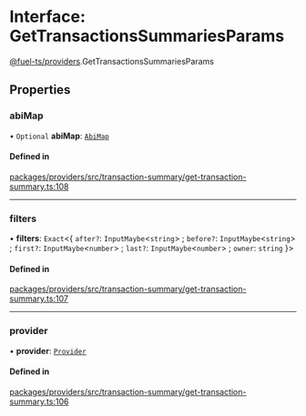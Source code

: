 # Interface: GetTransactionsSummariesParams

[@fuel-ts/providers](/api/Providers/index.md).GetTransactionsSummariesParams

## Properties

### abiMap

• `Optional` **abiMap**: [`AbiMap`](/api/Providers/index.md#abimap)

#### Defined in

[packages/providers/src/transaction-summary/get-transaction-summary.ts:108](https://github.com/FuelLabs/fuels-ts/blob/8425f9ae/packages/providers/src/transaction-summary/get-transaction-summary.ts#L108)

___

### filters

• **filters**: `Exact`&lt;{ `after?`: `InputMaybe`&lt;`string`\> ; `before?`: `InputMaybe`&lt;`string`\> ; `first?`: `InputMaybe`&lt;`number`\> ; `last?`: `InputMaybe`&lt;`number`\> ; `owner`: `string`  }\>

#### Defined in

[packages/providers/src/transaction-summary/get-transaction-summary.ts:107](https://github.com/FuelLabs/fuels-ts/blob/8425f9ae/packages/providers/src/transaction-summary/get-transaction-summary.ts#L107)

___

### provider

• **provider**: [`Provider`](/api/Providers/Provider.md)

#### Defined in

[packages/providers/src/transaction-summary/get-transaction-summary.ts:106](https://github.com/FuelLabs/fuels-ts/blob/8425f9ae/packages/providers/src/transaction-summary/get-transaction-summary.ts#L106)
